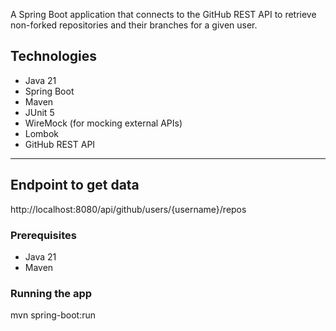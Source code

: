 A Spring Boot application that connects to the GitHub REST API to retrieve non-forked repositories and their branches for a given user.



## Technologies

- Java 21
- Spring Boot
- Maven
- JUnit 5
- WireMock (for mocking external APIs)
- Lombok
- GitHub REST API

---

## Endpoint to get data
http://localhost:8080/api/github/users/{username}/repos


### Prerequisites

- Java 21
- Maven

### Running the app

mvn spring-boot:run
